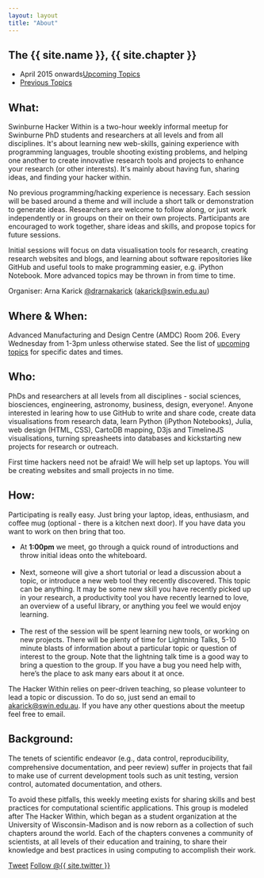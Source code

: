 ```yaml
---
layout: layout
title: "About"
---
```


<!-- You can edit this whole page, remove it, or use it as basis for any non-post pages you have. -->
<section class="content">

The {{ site.name }}, {{ site.chapter }}
========================================

<ul class="listing">
<li>
<span>April 2015 onwards</span><a href="{{ site.url }}/upcoming.html">Upcoming Topics</a>
</li>
<li>
<span> </span><a href="{{ site.url }}/previous.html">Previous Topics</a>
</li>
</ul>


What:
-----

Swinburne Hacker Within is a two-hour weekly informal meetup for Swinburne PhD students and researchers at all levels
and from all disciplines. It's about learning new web-skills, gaining experience with programming languages, trouble 
shooting existing problems, and helping one another to create innovative research tools and projects to enhance your 
research (or other interests). It's mainly about having fun, sharing ideas, and finding your hacker within.

No previous programming/hacking experience is necessary. Each session will be based around a theme and will include a
short talk or demonstration to generate ideas. Researchers are welcome to follow along, or just work independently or
in groups on their on their own projects. Participants are encouraged to work together, share ideas and skills, and 
propose topics for future sessions.

Initial sessions will focus on data visualisation tools for research, creating research websites and blogs, and learning about software repositories like GitHub and useful tools to make programming easier, e.g. iPython Notebook. More advanced topics may be thrown in from time to time.

Organiser: Arna Karick <a href="http://twitter.com/drarnakarick">@drarnakarick</a> (<a href="mailto:akarick@swin.edu.au">akarick@swin.edu.au</a>)

Where & When: 
-----

Advanced Manufacturing and Design Centre (AMDC) Room 206. Every Wednesday from 1-3pm unless otherwise stated. See the list of <a href="http://thehackerwithin.github.io/swinburne/upcoming.html">upcoming topics</a> for specific dates and times.


Who:
-----

PhDs and researchers at all levels from all disciplines - social sciences, biosciences, engineering, astronomy, business, design, everyone!.  Anyone interested in learing how to use GitHub to write and share code, create data visualisations from research data, learn Python (iPython Notebooks), Julia, web design (HTML, CSS), CartoDB mapping, D3js and TimelineJS visualisations, turning spreasheets into databases and kickstarting new projects for research or outreach.

First time hackers need not be afraid! We will help set up laptops. You will be creating websites and small projects in no time. 


How:
-----

Participating is really easy. Just bring your laptop, ideas, enthusiasm, and coffee mug (optional - there is a kitchen next door). If you have data you want to work on then bring that too.

<ul>
<li> At <b>1:00pm</b> we meet, go through a quick round of introductions and throw initial ideas onto the whiteboard.</li><br>
<li> Next, someone will give a short tutorial or lead a discussion about a topic, or introduce a new web tool they recently discovered. This topic can be anything. It may be some new skill you have recently picked up in your research, a productivity tool you have recently learned to love, an overview of a useful library, or anything you feel we would enjoy learning.</li><br>
<li> The rest of the session will be spent learning new tools, or working on new projects. There will be plenty of time for Lightning Talks, 5-10 minute blasts of information about a particular topic or question of interest to the group. Note that the lightning talk time is a good way to bring a question to the group. If you have a bug you need help with, here’s the place to ask many ears about it at once.</li>

</ul>

The Hacker Within relies on peer-driven teaching, so please volunteer to lead a topic or discussion. To do so, just send an email to akarick@swin.edu.au. If you have any other questions about the meetup feel free to email.


Background:
------

The tenets of scientiﬁc endeavor (e.g., data control, reproducibility, 
comprehensive documentation, and peer review) suffer in projects that fail 
to make use of current development tools such as unit testing, version 
control, automated documentation, and others.


To avoid these pitfalls, this weekly meeting exists for sharing skills and best practices for 
computational scientific applications. This group is modeled after The 
Hacker Within, which  began as a student organization at the University of Wisconsin-Madison and 
is now reborn as a collection of such chapters around the world. Each of 
the chapters convenes a community of scientists, at all levels of their 
education and training, to share their knowledge and best practices in 
using computing to accomplish their work.

<a href="http://twitter.com/share" class="twitter-share-button" data-count="none" data-via="{{ site.twitter }}">Tweet</a>
<a href="http://twitter.com/{{ site.twitter }}" class="twitter-follow-button" data-show-count="false">Follow @{{ site.twitter }}</a>
<script src="http://platform.twitter.com/widgets.js" type="text/javascript"></script>
</section>
